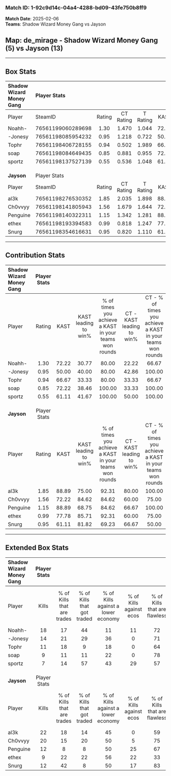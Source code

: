 ### Match ID: 1-92c9d14c-04a4-4288-bd09-43fe750b8ff9  
**Match Date**: 2025-02-06  
**Teams**: Shadow Wizard Money Gang vs Jayson  

## **Map**: de_mirage - Shadow Wizard Money Gang (5) vs Jayson (13)  
---  

## Box Stats  

| **Shadow Wizard Money Gang** | Player Stats      |        |           |          |       |       |       |         |        |      |     |
| :- | :- | :-: | :-: | :-: | :-: | :-: | :-: | :-: | :-: | :-: | :-: |
| Player                       | SteamID           | Rating | CT Rating | T Rating | KAST  |  ADR  | Kills | Assists | Deaths | K/D  | HS% |
| Noahh-                       | 76561199060289698 |  1.30  |   1.470   |  1.044   | 72.22 | 96.3  |  18   |    2    |   16   | 1.13 | 55  |
| -Jonesy                      | 76561198085954232 |  0.95  |   1.218   |  0.722   | 50.00 | 76.9  |  14   |    4    |   14   | 1.00 | 50  |
| Tophr                        | 76561198406728155 |  0.94  |   0.502   |  1.989   | 66.67 | 86.2  |  11   |    5    |   15   | 0.73 | 63  |
| soap                         | 76561198084649435 |  0.85  |   0.881   |  0.955   | 72.22 | 66.4  |   9   |    5    |   14   | 0.64 | 55  |
| sportz                       | 76561198137527139 |  0.55  |   0.536   |  1.048   | 61.11 | 48.6  |   7   |    4    |   16   | 0.44 | 42  |
|                              |                   |        |           |          |       |       |       |         |        |      |     |
|                              |                   |        |           |          |       |       |       |         |        |      |     |
|                              |                   |        |           |          |       |       |       |         |        |      |     |
| **Jayson**                   | Player Stats      |        |           |          |       |       |       |         |        |      |     |
| Player                       | SteamID           | Rating | CT Rating | T Rating | KAST  |  ADR  | Kills | Assists | Deaths | K/D  | HS% |
| al3k                         | 76561198276530352 |  1.85  |   2.035   |  1.898   | 88.89 | 114.8 |  22   |    3    |   10   | 2.20 | 40  |
| Ch0vvyy                      | 76561198141805943 |  1.56  |   1.679   |  1.644   | 72.22 | 111.9 |  20   |    2    |   12   | 1.67 | 80  |
| Penguine                     | 76561198140322311 |  1.15  |   1.342   |  1.281   | 88.89 | 81.7  |  12   |    3    |   14   | 0.86 | 66  |
| ethex                        | 76561198193394583 |  0.99  |   0.818   |  1.247   | 77.78 | 66.1  |   9   |    7    |   11   | 0.82 | 44  |
| Snurg                        | 76561198354616631 |  0.95  |   0.820   |  1.110   | 61.11 | 67.1  |  12   |    2    |   12   | 1.00 | 58  |
---  

## Contribution Stats  

| **Shadow Wizard Money Gang** | Player Stats |       |                      |                                                        |                           |                                                             |                          |                                                            |
| :- | :-: | :-: | :-: | :-: | :-: | :-: | :-: | :-: |
| Player                       |    Rating    | KAST  | KAST leading to win% | % of times you achieve a KAST in your teams won rounds | CT - KAST leading to win% | CT - % of times you achieve a KAST in your teams won rounds | T - KAST leading to win% | T - % of times you achieve a KAST in your teams won rounds |
| Noahh-                       |     1.30     | 72.22 |        30.77         |                         80.00                          |           22.22           |                            66.67                            |          50.00           |                           100.00                           |
| -Jonesy                      |     0.95     | 50.00 |        40.00         |                         80.00                          |           42.86           |                           100.00                            |          33.33           |                           50.00                            |
| Tophr                        |     0.94     | 66.67 |        33.33         |                         80.00                          |           33.33           |                            66.67                            |          33.33           |                           100.00                           |
| soap                         |     0.85     | 72.22 |        38.46         |                         100.00                         |           33.33           |                           100.00                            |          50.00           |                           100.00                           |
| sportz                       |     0.55     | 61.11 |        41.67         |                         100.00                         |           50.00           |                           100.00                            |          33.33           |                           100.00                           |
|                              |              |       |                      |                                                        |                           |                                                             |                          |                                                            |
|                              |              |       |                      |                                                        |                           |                                                             |                          |                                                            |
|                              |              |       |                      |                                                        |                           |                                                             |                          |                                                            |
| **Jayson**                   | Player Stats |       |                      |                                                        |                           |                                                             |                          |                                                            |
| Player                       |    Rating    | KAST  | KAST leading to win% | % of times you achieve a KAST in your teams won rounds | CT - KAST leading to win% | CT - % of times you achieve a KAST in your teams won rounds | T - KAST leading to win% | T - % of times you achieve a KAST in your teams won rounds |
| al3k                         |     1.85     | 88.89 |        75.00         |                         92.31                          |           80.00           |                           100.00                            |          72.73           |                           88.89                            |
| Ch0vvyy                      |     1.56     | 72.22 |        84.62         |                         84.62                          |           60.00           |                            75.00                            |          100.00          |                           88.89                            |
| Penguine                     |     1.15     | 88.89 |        68.75         |                         84.62                          |           66.67           |                           100.00                            |          70.00           |                           77.78                            |
| ethex                        |     0.99     | 77.78 |        85.71         |                         92.31                          |           60.00           |                            75.00                            |          100.00          |                           100.00                           |
| Snurg                        |     0.95     | 61.11 |        81.82         |                         69.23                          |           66.67           |                            50.00                            |          87.50           |                           77.78                            |
---  

## Extended Box Stats  

| **Shadow Wizard Money Gang** | Player Stats |                            |                            |                                    |                         |                              |                                 |        |                             |                                     |                          |                               |                            |
| :- | :-: | :-: | :-: | :-: | :-: | :-: | :-: | :-: | :-: | :-: | :-: | :-: | :-: |
| Player                       |    Kills     | % of Kills that are trades | % of Kills that got traded | % of Kills against a lower economy | % of Kills against ecos | % of Kills that are flawless | % of Kills that are close duels | Deaths | % of Deaths that get traded | % of Deaths against a lower economy | % of Deaths against ecos | % of Deaths that are flawless | % of Deaths that are close |
| Noahh-                       |      18      |             17             |             44             |                 11                 |           11            |              72              |                0                |   16   |              6              |                 19                  |            6             |              56               |             0              |
| -Jonesy                      |      14      |             21             |             29             |                 36                 |            0            |              71              |                7                |   14   |             14              |                 21                  |            7             |              79               |             14             |
| Tophr                        |      11      |             18             |             9              |                 18                 |            0            |              64              |                9                |   15   |             13              |                 13                  |            7             |              53               |             0              |
| soap                         |      9       |             11             |             11             |                 22                 |            0            |              78              |                0                |   14   |             14              |                 21                  |            7             |              79               |             7              |
| sportz                       |      7       |             14             |             57             |                 43                 |           29            |              57              |                0                |   16   |             25              |                 13                  |            6             |              63               |             19             |
|                              |              |                            |                            |                                    |                         |                              |                                 |        |                             |                                     |                          |                               |                            |
|                              |              |                            |                            |                                    |                         |                              |                                 |        |                             |                                     |                          |                               |                            |
|                              |              |                            |                            |                                    |                         |                              |                                 |        |                             |                                     |                          |                               |                            |
| **Jayson**                   | Player Stats |                            |                            |                                    |                         |                              |                                 |        |                             |                                     |                          |                               |                            |
| Player                       |    Kills     | % of Kills that are trades | % of Kills that got traded | % of Kills against a lower economy | % of Kills against ecos | % of Kills that are flawless | % of Kills that are close duels | Deaths | % of Deaths that get traded | % of Deaths against a lower economy | % of Deaths against ecos | % of Deaths that are flawless | % of Deaths that are close |
| al3k                         |      22      |             18             |             14             |                 45                 |            0            |              59              |                5                |   10   |             30              |                 50                  |            10            |              50               |             0              |
| Ch0vvyy                      |      20      |             15             |             20             |                 50                 |            5            |              75              |               10                |   12   |             25              |                 50                  |            8             |              83               |             0              |
| Penguine                     |      12      |             8              |             8              |                 50                 |           25            |              67              |                0                |   14   |             36              |                 50                  |            14            |              71               |             0              |
| ethex                        |      9       |             22             |             22             |                 56                 |           22            |              33              |               22                |   11   |             45              |                 45                  |            9             |              73               |             9              |
| Snurg                        |      12      |             42             |             8              |                 50                 |           17            |              83              |                8                |   12   |             17              |                 58                  |            8             |              75               |             8              |
